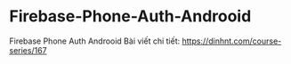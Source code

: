 # Firebase-Phone-Auth-Androoid
Firebase Phone Auth Androoid
Bài viết chi tiết: https://dinhnt.com/course-series/167
